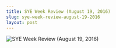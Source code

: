 ```yaml
---
title: SYE Week Review (August 19, 2016)
slug: sye-week-review-august-19-2016
layout: post
---
```


![SYE Week Review (August 19, 2016)](/file_archive/SYEWeekReview19August2016 "SYE Week Review (August 19, 2016)")
